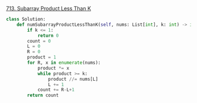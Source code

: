 [713. Subarray Product Less Than K](https://leetcode.com/problems/subarray-product-less-than-k/)



```py
class Solution:
    def numSubarrayProductLessThanK(self, nums: List[int], k: int) -> int:
        if k <= 1:
            return 0
        count = 0
        L = 0
        R = 0
        product = 1
        for R, x in enumerate(nums):
            product *= x
            while product >= k:
                product //= nums[L]
                L += 1
            count += R-L+1
        return count
```

